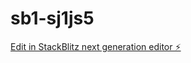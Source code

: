 # sb1-sj1js5

[Edit in StackBlitz next generation editor ⚡️](https://stackblitz.com/~/github.com/andaydvice/sb1-sj1js5)